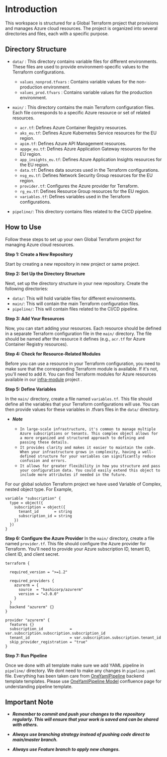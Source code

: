 # Introduction

This workspace is structured for a Global Terraform project that provisions and manages Azure cloud resources. The project is organized into several directories and files, each with a specific purpose.

## Directory Structure
* `data/` : This directory contains variable files for different environments. These files are used to provide environment-specific values to the Terraform configurations.
    * `values_nonprod.tfvars` : Contains variable values for the non-production environment.
    * `values_prod.tfvars` : Contains variable values for the production environment.

* `main/` : This directory contains the main Terraform configuration files. Each file corresponds to a specific Azure resource or set of related resources.

    - `acr.tf`: Defines Azure Container Registry resources.
    * `aks_eu.tf`: Defines Azure Kubernetes Service resources for the EU region.
    * `apim.tf`: Defines Azure API Management resources.
    * `appgw_eu.tf`: Defines Azure Application Gateway resources for the EU region.
    * `app_insights_eu.tf`: Defines Azure Application Insights resources for the EU region.
    * `data.tf`: Defines data sources used in the Terraform configurations.
    * `nsg_eu.tf`: Defines Network Security Group resources for the EU region.
    * `provider.tf`: Configures the Azure provider for Terraform.
    * `rg_eu.tf`: Defines Resource Group resources for the EU region.
    * `variables.tf`: Defines variables used in the Terraform configurations.

* `pipeline/`: This directory contains files related to the CI/CD pipeline.

## How to Use

Follow these steps to set up your own Global Terraform project for managing Azure cloud resources.

**Step 1: Create a New Repository**

Start by creating a new repository in new project or same project. 

**Step 2: Set Up the Directory Structure**

Next, set up the directory structure in your new repository. Create the following directories:

* `data/`: This will hold variable files for different environments.
* `main/`: This will contain the main Terraform configuration files.
* `pipeline/`: This will contain files related to the CI/CD pipeline.

**Step 3: Add Your Resources**

Now, you can start adding your resources. Each resource should be defined in a separate Terraform configuration file in the `main/` directory. The file should be named after the resource it defines (e.g., `acr.tf` for Azure Container Registry resources).

**Step 4: Check for Resource-Related Modules**

Before you can use a resource in your Terraform configuration, you need to make sure that the corresponding Terraform module is available. If it's not, you'll need to add it. You can find Terraform modules for Azure resources available in our [infra-module](https://dev.azure.com/ELX-Marketing-DevOps/infra-modules) project .

**Step 5: Define Variables**

In the `main/` directory, create a file named `variables.tf`. This file should define all the variables that your Terraform configurations will use. You can then provide values for these variables in .tfvars files in the `data/` directory.

* ***Note***

    * `In large-scale infrastructure, it's common to manage multiple Azure subscriptions or tenants. This complex object allows for a more organized and structured approach to defining and passing these details.`
    * `It provides clarity and makes it easier to maintain the code. When your infrastructure grows in complexity, having a well-defined structure for your variables can significantly reduce confusion and errors.`
    * `It allows for greater flexibility in how you structure and pass your configuration data. You could easily extend this object to include more attributes if needed in the future.`

For our global solution Terraform project we have used Variable of Complex, nested object type. For Example,

```
variable "subscription" {
  type = object({
    subscription = object({
      tenant_id       = string
      subscription_id = string
    })
  })
}
```

**Step 6: Configure the Azure Provider**
In the `main/` directory, create a file named `provider.tf`. This file should configure the Azure provider for Terraform. You'll need to provide your Azure subscription ID, tenant ID, client ID, and client secret.

```
terraform {

  required_version = ">=1.2"

  required_providers {
    azurerm = {
      source  = "hashicorp/azurerm"
      version = "=3.0.0"
    }
  }
  backend "azurerm" {}
}

provider "azurerm" {
  features {}
  subscription_id            = var.subscription.subscription.subscription_id
  tenant_id                  = var.subscription.subscription.tenant_id
  skip_provider_registration = "true"
}
```

**Step 7: Run Pipeline**

Once we done with all template make sure we add YAML pipeline in `pipeline/` directory. We dont need to make any changes in `pipeline.yaml` file. Everything has been taken care from [OneYamlPipeline](https://dev.azure.com/ELX-Marketing-DevOps/Electrolux-Scripts/_git/TheOneYAMLPipeline) backend template templates. Please use [OneYamlPipeline Model](https://sdlcwiki.electrolux.com/display/daotpt/The+One+YAML+Pipeline+Model) confluence page for understanding pipeline template.

## Important Note

* ***Remember to commit and push your changes to the repository regularly. This will ensure that your work is saved and can be shared with others.***

* ***Always use branching strategy instead of pushing code direct to main/master branch.***

* ***Always use Feature branch to apply new changes.***

